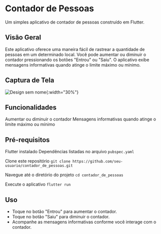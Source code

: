 # Contador de Pessoas

Um simples aplicativo de contador de pessoas construído em Flutter.

## Visão Geral

Este aplicativo oferece uma maneira fácil de rastrear a quantidade de pessoas em um determinado local. Você pode aumentar ou diminuir o contador pressionando os botões "Entrou" ou "Saiu". O aplicativo exibe mensagens informativas quando atinge o limite máximo ou mínimo.

## Captura de Tela


![Design sem nome](https://raw.githubusercontent.com/HeryckPeres/Contador-de-Pessoas/main/assets/54678836/d1b312e3-369a-4627-878d-7b461678c8a4){:width="30%"}


## Funcionalidades

Aumentar ou diminuir o contador
Mensagens informativas quando atinge o limite máximo ou mínimo

## Pré-requisitos

Flutter instalado
Dependências listadas no arquivo `pubspec.yaml`

Clone este repositório
`git clone https://github.com/seu-usuario/contador_de_pessoas.git`

Navegue até o diretório do projeto
`cd contador_de_pessoas`

Execute o aplicativo
`flutter run`

## Uso
- Toque no botão "Entrou" para aumentar o contador.
- Toque no botão "Saiu" para diminuir o contador.
- Acompanhe as mensagens informativas conforme você interage com o contador.




